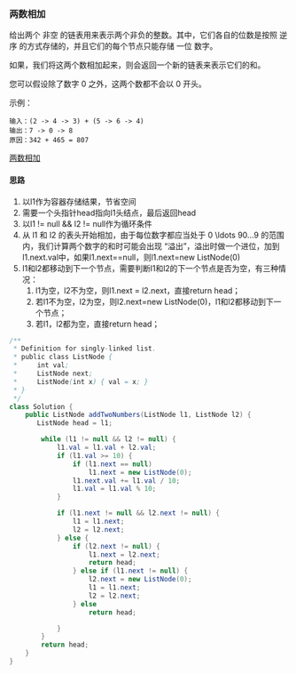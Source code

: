 

### 两数相加


给出两个 非空 的链表用来表示两个非负的整数。其中，它们各自的位数是按照 逆序 的方式存储的，并且它们的每个节点只能存储 一位 数字。

如果，我们将这两个数相加起来，则会返回一个新的链表来表示它们的和。

您可以假设除了数字 0 之外，这两个数都不会以 0 开头。

示例：

```
输入：(2 -> 4 -> 3) + (5 -> 6 -> 4)
输出：7 -> 0 -> 8
原因：342 + 465 = 807
```

[两数相加](https://leetcode-cn.com/problems/add-two-numbers)

#### 思路

1. 以l1作为容器存储结果，节省空间
2. 需要一个头指针head指向l1头结点，最后返回head
3. 以l1 != null && l2 != null作为循环条件
4. 从 l1 和 l2 的表头开始相加，由于每位数字都应当处于 0 \ldots 90…9 的范围内，我们计算两个数字的和时可能会出现 “溢出”，溢出时做一个进位，加到l1.next.val中，如果l1.next==null，则l1.next=new ListNode(0)
5. l1和l2都移动到下一个节点，需要判断l1和l2的下一个节点是否为空，有三种情况：
   1. l1为空，l2不为空，则l1.next = l2.next，直接return head；
   2. 若l1不为空，l2为空，则l2.next=new ListNode(0)，l1和l2都移动到下一个节点；
   3. 若l1，l2都为空，直接return head；

```java
/**
 * Definition for singly-linked list.
 * public class ListNode {
 *     int val;
 *     ListNode next;
 *     ListNode(int x) { val = x; }
 * }
 */
class Solution {
    public ListNode addTwoNumbers(ListNode l1, ListNode l2) {
       ListNode head = l1;

        while (l1 != null && l2 != null) {
            l1.val = l1.val + l2.val;
            if (l1.val >= 10) {
                if (l1.next == null)
                    l1.next = new ListNode(0);
                l1.next.val += l1.val / 10;
                l1.val = l1.val % 10;
            }

            if (l1.next != null && l2.next != null) {
                l1 = l1.next;
                l2 = l2.next;
            } else {
                if (l2.next != null) {
                    l1.next = l2.next;
                    return head;
                } else if (l1.next != null) {
                    l2.next = new ListNode(0);
                    l1 = l1.next;
                    l2 = l2.next;
                } else
                    return head;

            }
        }
        return head;
	}
}
```
